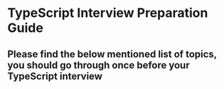 # TypeScript Interview Preparation Guide
## Please find the below mentioned list of topics, you should go through once before your TypeScript interview